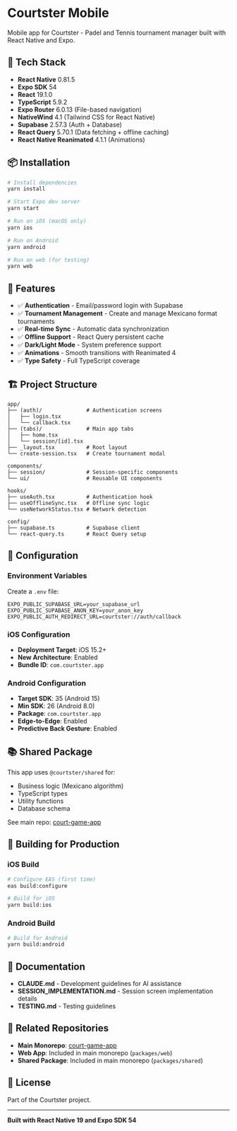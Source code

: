 # Courtster Mobile

Mobile app for Courtster - Padel and Tennis tournament manager built with React Native and Expo.

## 🚀 Tech Stack

- **React Native** 0.81.5
- **Expo SDK** 54
- **React** 19.1.0
- **TypeScript** 5.9.2
- **Expo Router** 6.0.13 (File-based navigation)
- **NativeWind** 4.1 (Tailwind CSS for React Native)
- **Supabase** 2.57.3 (Auth + Database)
- **React Query** 5.70.1 (Data fetching + offline caching)
- **React Native Reanimated** 4.1.1 (Animations)

## 📦 Installation

```bash
# Install dependencies
yarn install

# Start Expo dev server
yarn start

# Run on iOS (macOS only)
yarn ios

# Run on Android
yarn android

# Run on web (for testing)
yarn web
```

## 📱 Features

- ✅ **Authentication** - Email/password login with Supabase
- ✅ **Tournament Management** - Create and manage Mexicano format tournaments
- ✅ **Real-time Sync** - Automatic data synchronization
- ✅ **Offline Support** - React Query persistent cache
- ✅ **Dark/Light Mode** - System preference support
- ✅ **Animations** - Smooth transitions with Reanimated 4
- ✅ **Type Safety** - Full TypeScript coverage

## 🏗️ Project Structure

```
app/
├── (auth)/              # Authentication screens
│   ├── login.tsx
│   └── callback.tsx
├── (tabs)/              # Main app tabs
│   ├── home.tsx
│   └── session/[id].tsx
├── _layout.tsx          # Root layout
└── create-session.tsx   # Create tournament modal

components/
├── session/             # Session-specific components
└── ui/                  # Reusable UI components

hooks/
├── useAuth.tsx          # Authentication hook
├── useOfflineSync.tsx   # Offline sync logic
└── useNetworkStatus.tsx # Network detection

config/
├── supabase.ts          # Supabase client
└── react-query.ts       # React Query setup
```

## 🔧 Configuration

### Environment Variables

Create a `.env` file:

```env
EXPO_PUBLIC_SUPABASE_URL=your_supabase_url
EXPO_PUBLIC_SUPABASE_ANON_KEY=your_anon_key
EXPO_PUBLIC_AUTH_REDIRECT_URL=courtster://auth/callback
```

### iOS Configuration

- **Deployment Target**: iOS 15.2+
- **New Architecture**: Enabled
- **Bundle ID**: `com.courtster.app`

### Android Configuration

- **Target SDK**: 35 (Android 15)
- **Min SDK**: 26 (Android 8.0)
- **Package**: `com.courtster.app`
- **Edge-to-Edge**: Enabled
- **Predictive Back Gesture**: Enabled

## 📚 Shared Package

This app uses `@courtster/shared` for:
- Business logic (Mexicano algorithm)
- TypeScript types
- Utility functions
- Database schema

See main repo: [court-game-app](https://github.com/rasisbuldan/court-game-app)

## 🧪 Building for Production

### iOS Build

```bash
# Configure EAS (first time)
eas build:configure

# Build for iOS
yarn build:ios
```

### Android Build

```bash
# Build for Android
yarn build:android
```

## 📖 Documentation

- **CLAUDE.md** - Development guidelines for AI assistance
- **SESSION_IMPLEMENTATION.md** - Session screen implementation details
- **TESTING.md** - Testing guidelines

## 🤝 Related Repositories

- **Main Monorepo**: [court-game-app](https://github.com/rasisbuldan/court-game-app)
- **Web App**: Included in main monorepo (`packages/web`)
- **Shared Package**: Included in main monorepo (`packages/shared`)

## 📄 License

Part of the Courtster project.

---

**Built with React Native 19 and Expo SDK 54**
